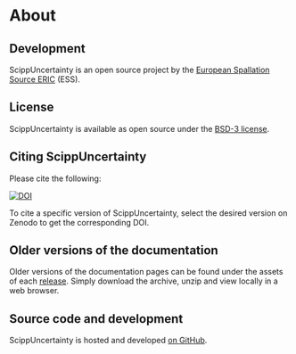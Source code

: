 # About

## Development

ScippUncertainty is an open source project by the [European Spallation Source ERIC](https://europeanspallationsource.se/) (ESS).

## License

ScippUncertainty is available as open source under the [BSD-3 license](https://opensource.org/licenses/BSD-3-Clause).

## Citing ScippUncertainty

Please cite the following:

[![DOI](https://zenodo.org/badge/FIXME.svg)](https://zenodo.org/doi/10.5281/zenodo.FIXME)

To cite a specific version of ScippUncertainty, select the desired version on Zenodo to get the corresponding DOI.

## Older versions of the documentation

Older versions of the documentation pages can be found under the assets of each [release](https://github.com/scipp/scippuncertainty/releases).
Simply download the archive, unzip and view locally in a web browser.

## Source code and development

ScippUncertainty is hosted and developed [on GitHub](https://github.com/scipp/scippuncertainty).
